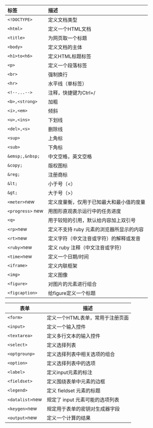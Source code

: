 | 标签             | 描述                                     |
|:---------------- |:---------------------------------------- |
| `<!DOCTYPE>`     | 定义文档类型                             |
| `<html>`         | 定义一个HTML文档                         |
| `<title>`        | 为网页取一个标题                         |
| `<body>`         | 定义文档的主体                           |
| `<h1>to<h6>`     | 定义HTML标题标签                         |
| `<p>`            | 定义一个段落标签                         |
| `<br>`           | 强制换行                                 |
| `<hr>`           | 水平线（单标签）                         |
| `<!--...-->`     | 注释，快捷键为Ctrl+/                     |
| `<b>,<strong>`   | 加粗                                     |
| `<i>,<em>`       | 倾斜                                     |
| `<u>,<ins>`      | 下划线                                   |
| `<del>,<s>`      | 删除线                                   |
| `<sup>`          | 上角标                                   |
| `<sub>`          | 下角标                                   |
| `&emsp;,&nbsp;`  | 中文空格，英文空格                       |
| `&copy;`         | 版权图标                                 |
| `&reg;`          | 注册商标                                 |
| `&lt;`           | 小于号（<）                              |
| `&gt;`           | 大于号（>）                              |
| `<meter>`new     | 定义度量衡，仅用于已知最大和最小值的度量 |
| `<progress>` new | 用图形直观表示运行中的任务进度           |
| `<q>`            | 用于较短的引用，默认给内容加上双引号     |
| `<rp>`new        | 定义不支持 ruby 元素的浏览器所显示的内容      |
| `<rt>`new        | 定义字符（中文注音或字符）的解释或发音      |
| `<ruby>`new      | 定义 ruby 注释（中文注音或字符）          |
| `<time>`new      | 定义一个日期/时间                        |
| `<iframe>`       | 定义内联框架                             |
| `<img>`          | 定义图像                                 |
| `<figure>`       | 对图片的元素进行组合                     |
| `<figcaption>`   | 给figure定义一个标题                     |

| 表单         | 描述                             |
| ------------ | -------------------------------- |
| `<form>`     | 定义一个HTML表单，常用于注册页面 |
| `<input>`    | 定义一个输入控件                 |
| `<textarea>` | 定义多行文本的输入控件           |
| `<select>`   | 定义选择列表              |
| `<optgrounp>`   | 定义选择列表中相关选项的组合                                 |
| `<option>`         | 定义选择列表中的选项       |
| `<label>`        | 定义input元素的标注           |
| `<fieldset>`        | 定义围绕表单中元素的边框                                 |
| `<legend>`         | 定义 fieldset 元素的标题                |
| `<datalist>`new         | 规定了 input 元素可能的选项列表     |
| `<keygen>`new         |  规定用于表单的密钥对生成器字段        |
| `<output>`new         |  定义一个计算的结果                    |

